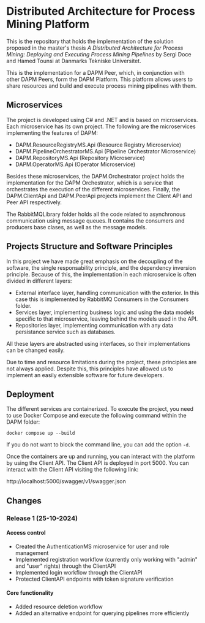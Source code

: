 # Distributed Architecture for Process Mining Platform
This is the repository that holds the implementation of the solution proposed in the master's thesis *A Distributed Architecture for Process Mining: Deploying and Executing Process Mining Pipelines* by Sergi Doce and Hamed Tounsi at Danmarks Tekniske Universitet.

This is the implementation for a DAPM Peer, which, in conjunction with other DAPM Peers, form the DAPM Platform. This platform allows users to share resources and build and execute process mining pipelines with them. 

## Microservices
The project is developed using C# and .NET and is based on microservices. Each microservice has its own project. The following are the microservices implementing the features of DAPM:

- DAPM.ResourceRegistryMS.Api (Resource Registry Microservice)
- DAPM.PipelineOrchestratorMS.Api (Pipeline Orchestrator Microservice)
- DAPM.RepositoryMS.Api (Repository Microservice)
- DAPM.OperatorMS.Api (Operator Microservice)

Besides these microservices, the DAPM.Orchestrator project holds the implementation for the DAPM Orchestrator, which is a service that orchestrates the execution of the different microservices. Finally, the DAPM.ClientApi and DAPM.PeerApi projects implement the Client API and Peer API respectively.

The RabbitMQLibrary folder holds all the code related to asynchronous communication using message queues. It contains the consumers and producers base clases, as well as the message models.

## Projects Structure and Software Principles
In this project we have made great emphasis on the decoupling of the software, the single responsability principle, and the dependency inversion principle. Because of this, the implementation in each microservice is often divided in different layers:

- External interface layer, handling communication with the exterior. In this case this is implemented by RabbitMQ Consumers in the Consumers folder.
- Services layer, implementing business logic and using the data models specific to that microservice, leaving behind the models used in the API.
- Repositories layer, implementing communication with any data persistance service such as databases.

All these layers are abstracted using interfaces, so their implementations can be changed easily.

Due to time and resource limitations during the project, these principles are not always applied. Despite this, this principles have allowed us to implement an easily extensible software for future developers.

## Deployment
The different services are containerized. To execute the project, you need to use Docker Compose and execute the following command within the DAPM folder:
```
docker compose up --build
```
If you do not want to block the command line, you can add the option `-d`.

Once the containers are up and running, you can interact with the platform by using the Client API. The Client API is deployed in port 5000. You can interact with the Client API visiting the following link:

http://localhost:5000/swagger/v1/swagger.json

## Changes

### Release 1 (25-10-2024)

#### Access control
- Created the AuthenticationMS microservice for user and role management
- Implemented registration workflow (currently only working with "admin" and "user" rights) through the ClientAPI
- Implemented login workflow through the ClientAPI
- Protected ClientAPI endpoints with token signature verification

#### Core functionality
- Added resource deletion workflow
- Added an alternative endpoint for querying pipelines more efficiently

